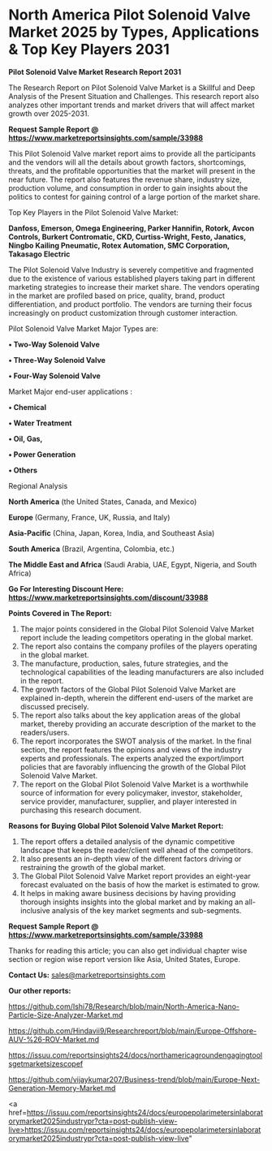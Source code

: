 # North America Pilot Solenoid Valve Market 2025 by Types, Applications & Top Key Players 2031

<strong>Pilot Solenoid Valve Market Research Report 2031</strong>

The Research Report on Pilot Solenoid Valve Market is a Skillful and Deep Analysis of the Present Situation and Challenges. This research report also analyzes other important trends and market drivers that will affect market growth over 2025-2031.

<strong>Request Sample Report @ <a href=https://www.marketreportsinsights.com/sample/33988>https://www.marketreportsinsights.com/sample/33988</a></strong>

This Pilot Solenoid Valve market report aims to provide all the participants and the vendors will all the details about growth factors, shortcomings, threats, and the profitable opportunities that the market will present in the near future. The report also features the revenue share, industry size, production volume, and consumption in order to gain insights about the politics to contest for gaining control of a large portion of the market share.

Top Key Players in the Pilot Solenoid Valve Market:

<strong>Danfoss, Emerson, Omega Engineering, Parker Hannifin, Rotork, Avcon Controls, Burkert Contromatic, CKD, Curtiss-Wright, Festo, Janatics, Ningbo Kailing Pneumatic, Rotex Automation, SMC Corporation, Takasago Electric</strong>

The Pilot Solenoid Valve Industry is severely competitive and fragmented due to the existence of various established players taking part in different marketing strategies to increase their market share. The vendors operating in the market are profiled based on price, quality, brand, product differentiation, and product portfolio. The vendors are turning their focus increasingly on product customization through customer interaction.

Pilot Solenoid Valve Market Major Types are:

<strong>•  Two-Way Solenoid Valve

•  Three-Way Solenoid Valve

•  Four-Way Solenoid Valve</strong>

Market Major end-user applications :

<strong>•  Chemical

•  Water Treatment

•  Oil, Gas,

•  Power Generation

•  Others</strong>

Regional Analysis

</u><strong><b>North America</b></strong> (the United States, Canada, and Mexico)

<strong><b>Europe </b></strong>(Germany, France, UK, Russia, and Italy)

<strong><b>Asia-Pacific</b></strong> (China, Japan, Korea, India, and Southeast Asia)

<strong><b>South America</b></strong> (Brazil, Argentina, Colombia, etc.)

<strong><b>The Middle East and Africa</b></strong> (Saudi Arabia, UAE, Egypt, Nigeria, and South Africa)

<strong>Go For Interesting Discount Here: <a href=https://www.marketreportsinsights.com/discount/33988>https://www.marketreportsinsights.com/discount/33988</a></strong>

<strong>Points Covered in The Report:</strong>
<ol>
  <li>The major points considered in the Global Pilot Solenoid Valve Market report include the leading competitors operating in the global market.</li>
  <li>The report also contains the company profiles of the players operating in the global market.</li>
  <li>The manufacture, production, sales, future strategies, and the technological capabilities of the leading manufacturers are also included in the report.</li>
  <li>The growth factors of the Global Pilot Solenoid Valve Market are explained in-depth, wherein the different end-users of the market are discussed precisely.</li>
  <li>The report also talks about the key application areas of the global market, thereby providing an accurate description of the market to the readers/users.</li>
  <li>The report incorporates the SWOT analysis of the market. In the final section, the report features the opinions and views of the industry experts and professionals. The experts analyzed the export/import policies that are favorably influencing the growth of the Global Pilot Solenoid Valve Market.</li>
  <li>The report on the Global Pilot Solenoid Valve Market is a worthwhile source of information for every policymaker, investor, stakeholder, service provider, manufacturer, supplier, and player interested in purchasing this research document.</li>
</ol>
<strong>Reasons for Buying Global Pilot Solenoid Valve Market Report:</strong>

<ol>
  <li>The report offers a detailed analysis of the dynamic competitive landscape that keeps the reader/client well ahead of the competitors.</li>
  <li>It also presents an in-depth view of the different factors driving or restraining the growth of the global market.</li>
  <li>The Global Pilot Solenoid Valve Market report provides an eight-year forecast evaluated on the basis of how the market is estimated to grow.</li>
  <li>It helps in making aware business decisions by having providing thorough insights insights into the global market and by making an all-inclusive analysis of the key market segments and sub-segments.</li>
</ol>
<strong>Request Sample Report @ <a href=https://www.marketreportsinsights.com/sample/33988>https://www.marketreportsinsights.com/sample/33988</a></strong>


Thanks for reading this article; you can also get individual chapter wise section or region wise report version like Asia, United States, Europe.

<strong>Contact Us:</strong>
sales@marketreportsinsights.com

<strong>Our other reports:</strong>

<a href=https://github.com/Ishi78/Research/blob/main/North-America-Nano-Particle-Size-Analyzer-Market.md>https://github.com/Ishi78/Research/blob/main/North-America-Nano-Particle-Size-Analyzer-Market.md</a>

<a href=https://github.com/Hindavii9/Researchreport/blob/main/Europe-Offshore-AUV-%26-ROV-Market.md>https://github.com/Hindavii9/Researchreport/blob/main/Europe-Offshore-AUV-%26-ROV-Market.md</a>

<a href=https://issuu.com/reportsinsights24/docs/northamericagroundengagingtoolsgetmarketsizescopef>https://issuu.com/reportsinsights24/docs/northamericagroundengagingtoolsgetmarketsizescopef</a>

<a href=https://github.com/vijaykumar207/Business-trend/blob/main/Europe-Next-Generation-Memory-Market.md>https://github.com/vijaykumar207/Business-trend/blob/main/Europe-Next-Generation-Memory-Market.md</a>

<a href=https://issuu.com/reportsinsights24/docs/europepolarimetersinlaboratorymarket2025industrypr?cta=post-publish-view-live>https://issuu.com/reportsinsights24/docs/europepolarimetersinlaboratorymarket2025industrypr?cta=post-publish-view-live</a>"
